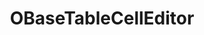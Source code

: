 ---
permalink: /components/table/obasetablecelleditor/
title: "OBaseTableCellEditor"
comp: obasetablecelleditor
---